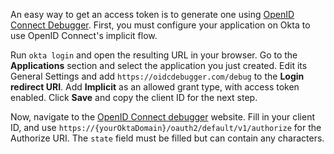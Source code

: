 An easy way to get an access token is to generate one using [OpenID Connect Debugger](https://oidcdebugger.com/). First, you must configure your application on Okta to use OpenID Connect's implicit flow.

Run `okta login` and open the resulting URL in your browser. Go to the **Applications** section and select the application you just created. Edit its General Settings and add `https://oidcdebugger.com/debug` to the **Login redirect URI**. Add **Implicit** as an allowed grant type, with access token enabled. Click **Save** and copy the client ID for the next step.

Now, navigate to the [OpenID Connect debugger](https://oidcdebugger.com/) website. Fill in your client ID, and use `https://{yourOktaDomain}/oauth2/default/v1/authorize` for the Authorize URI. The `state` field must be filled but can contain any characters.
